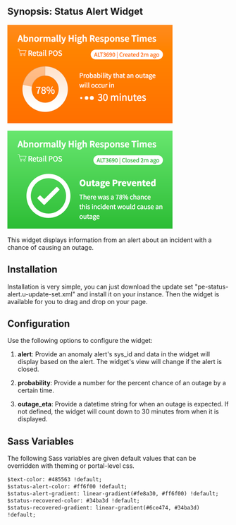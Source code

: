 ## Synopsis: Status Alert Widget

![](../images/pe-status-alert-1.png "alert view")

![](../images/pe-status-alert-2.png "resolved")

This widget displays information from an alert about an incident with a chance of causing an outage.

## Installation

Installation is very simple, you can just download the update set "pe-status-alert.u-update-set.xml" and install it on your instance. Then the widget is available for you to drag and drop on your page.

## Configuration

Use the following options to configure the widget:

1. **alert**: Provide an anomaly alert's sys_id and data in the widget will display based on the alert. The widget's view will change if the alert is closed.

1. **probability**: Provide a number for the percent chance of an outage by a certain time.

1. **outage_eta**: Provide a datetime string for when an outage is expected. If not defined, the widget will count down to 30 minutes from when it is displayed.

## Sass Variables

The following Sass variables are given default values that can be overridden with theming or portal-level css.

```
$text-color: #485563 !default;
$status-alert-color: #ff6f00 !default;
$status-alert-gradient: linear-gradient(#fe8a30, #ff6f00) !default;
$status-recovered-color: #34ba3d !default;
$status-recovered-gradient: linear-gradient(#6ce474, #34ba3d) !default;
```